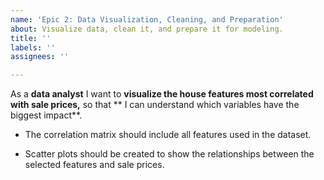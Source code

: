 ```yaml
---
name: 'Epic 2: Data Visualization, Cleaning, and Preparation'
about: Visualize data, clean it, and prepare it for modeling.
title: ''
labels: ''
assignees: ''

---
```


As a **data analyst** I want to **visualize the house features most correlated with sale prices,** so that ** I can understand which variables have the biggest impact**.

- The correlation matrix should include all features used in the dataset.

- Scatter plots should be created to show the relationships between the selected features and sale prices.
